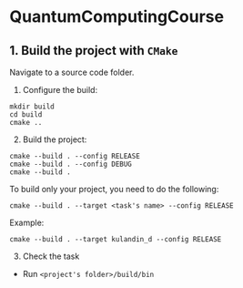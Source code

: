# QuantumComputingCourse

## 1. Build the project with `CMake`
Navigate to a source code folder.

1) Configure the build:

  ```
  mkdir build
  cd build
  cmake ..
  ```

2) Build the project:
  ```
  cmake --build . --config RELEASE
  cmake --build . --config DEBUG
  cmake --build .
  ```
  To build only your project, you need to do the following:
  ```
  cmake --build . --target <task's name> --config RELEASE
  ```
  Example:
  ```
  cmake --build . --target kulandin_d --config RELEASE
  ```
3) Check the task
  * Run `<project's folder>/build/bin`